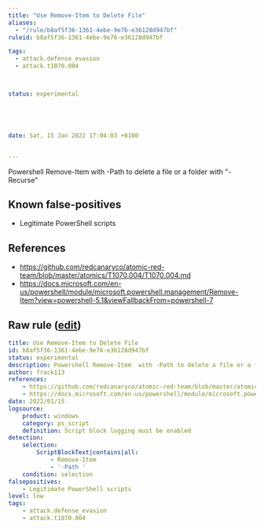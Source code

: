 ```yaml
---
title: "Use Remove-Item to Delete File"
aliases:
  - "/rule/b8af5f36-1361-4ebe-9e76-e36128d947bf"
ruleid: b8af5f36-1361-4ebe-9e76-e36128d947bf

tags:
  - attack.defense_evasion
  - attack.t1070.004



status: experimental





date: Sat, 15 Jan 2022 17:04:03 +0100


---
```


Powershell Remove-Item  with -Path to delete a file or a folder with "-Recurse"

<!--more-->


## Known false-positives

* Legitimate PowerShell scripts



## References

* https://github.com/redcanaryco/atomic-red-team/blob/master/atomics/T1070.004/T1070.004.md
* https://docs.microsoft.com/en-us/powershell/module/microsoft.powershell.management/Remove-Item?view=powershell-5.1&viewFallbackFrom=powershell-7


## Raw rule ([edit](https://github.com/SigmaHQ/sigma/edit/master/rules/windows/powershell/powershell_script/posh_ps_remove_item_path.yml))
```yaml
title: Use Remove-Item to Delete File
id: b8af5f36-1361-4ebe-9e76-e36128d947bf
status: experimental
description: Powershell Remove-Item  with -Path to delete a file or a folder with "-Recurse"
author: frack113
references:
    - https://github.com/redcanaryco/atomic-red-team/blob/master/atomics/T1070.004/T1070.004.md
    - https://docs.microsoft.com/en-us/powershell/module/microsoft.powershell.management/Remove-Item?view=powershell-5.1&viewFallbackFrom=powershell-7
date: 2022/01/15
logsource:
    product: windows
    category: ps_script
    definition: Script block logging must be enabled
detection:
    selection:
        ScriptBlockText|contains|all:
            - Remove-Item
            - '-Path '
    condition: selection
falsepositives:
    - Legitimate PowerShell scripts
level: low
tags:
    - attack.defense_evasion
    - attack.t1070.004

```
